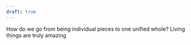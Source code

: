 ```yaml
---
draft: true
---
```


How do we go from being individual pieces to one unified whole? Living things are truly amazing